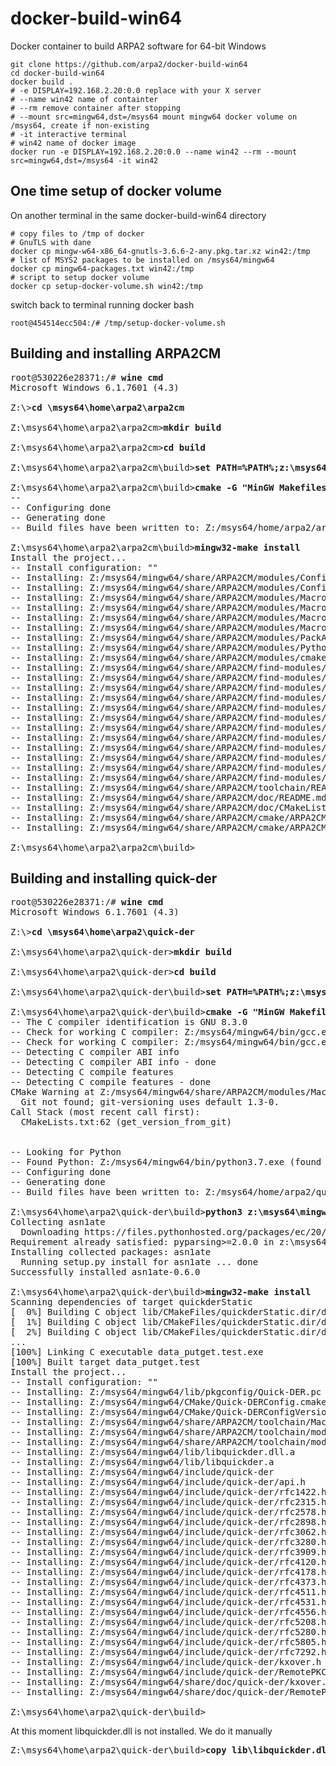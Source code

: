 # docker-build-win64
Docker container to build ARPA2 software for 64-bit Windows

```
git clone https://github.com/arpa2/docker-build-win64
cd docker-build-win64
docker build .
# -e DISPLAY=192.168.2.20:0.0 replace with your X server
# --name win42 name of containter
# --rm remove container after stopping
# --mount src=mingw64,dst=/msys64 mount mingw64 docker volume on /msys64, create if non-existing
# -it interactive terminal
# win42 name of docker image
docker run -e DISPLAY=192.168.2.20:0.0 --name win42 --rm --mount src=mingw64,dst=/msys64 -it win42
```

## One time setup of docker volume
On another terminal in the same docker-build-win64 directory
```
# copy files to /tmp of docker
# GnuTLS with dane
docker cp mingw-w64-x86_64-gnutls-3.6.6-2-any.pkg.tar.xz win42:/tmp
# list of MSYS2 packages to be installed on /msys64/mingw64
docker cp mingw64-packages.txt win42:/tmp
# script to setup docker volume
docker cp setup-docker-volume.sh win42:/tmp
```
switch back to terminal running docker bash


```
root@454514ecc504:/# /tmp/setup-docker-volume.sh
```

## Building and installing ARPA2CM

<pre>
root@530226e28371:/# <b>wine cmd</b>
Microsoft Windows 6.1.7601 (4.3)

Z:\><b>cd \msys64\home\arpa2\arpa2cm</b>

Z:\msys64\home\arpa2\arpa2cm><b>mkdir build</b>

Z:\msys64\home\arpa2\arpa2cm><b>cd build</b>

Z:\msys64\home\arpa2\arpa2cm\build><b>set PATH=%PATH%;z:\msys64\mingw64\bin</b>

Z:\msys64\home\arpa2\arpa2cm\build><b>cmake -G "MinGW Makefiles" "-DCMAKE_INSTALL_PREFIX:PATH=Z:/msys64/mingw64" ..</b>
-- 
-- Configuring done
-- Generating done
-- Build files have been written to: Z:/msys64/home/arpa2/arpa2cm/build

Z:\msys64\home\arpa2\arpa2cm\build><b>mingw32-make install</b>
Install the project...
-- Install configuration: ""
-- Installing: Z:/msys64/mingw64/share/ARPA2CM/modules/Config.cmake.in
-- Installing: Z:/msys64/mingw64/share/ARPA2CM/modules/ConfigVersion.cmake.in
-- Installing: Z:/msys64/mingw64/share/ARPA2CM/modules/MacroAddUninstallTarget.cmake
-- Installing: Z:/msys64/mingw64/share/ARPA2CM/modules/MacroCreateConfigFiles.cmake
-- Installing: Z:/msys64/mingw64/share/ARPA2CM/modules/MacroEnsureOutOfSourceBuild.cmake
-- Installing: Z:/msys64/mingw64/share/ARPA2CM/modules/MacroGitVersionInfo.cmake
-- Installing: Z:/msys64/mingw64/share/ARPA2CM/modules/PackAllPossible.cmake
-- Installing: Z:/msys64/mingw64/share/ARPA2CM/modules/PythonSupport.cmake
-- Installing: Z:/msys64/mingw64/share/ARPA2CM/modules/cmake_uninstall.cmake.in
-- Installing: Z:/msys64/mingw64/share/ARPA2CM/find-modules/ECMFindModuleHelpers.cmake
-- Installing: Z:/msys64/mingw64/share/ARPA2CM/find-modules/FindBDB.cmake
-- Installing: Z:/msys64/mingw64/share/ARPA2CM/find-modules/FindGnuTLSDane.cmake
-- Installing: Z:/msys64/mingw64/share/ARPA2CM/find-modules/FindGperf.cmake
-- Installing: Z:/msys64/mingw64/share/ARPA2CM/find-modules/FindLibTASN1.cmake
-- Installing: Z:/msys64/mingw64/share/ARPA2CM/find-modules/FindLibldns.cmake
-- Installing: Z:/msys64/mingw64/share/ARPA2CM/find-modules/FindLog4cpp.cmake
-- Installing: Z:/msys64/mingw64/share/ARPA2CM/find-modules/FindOpenLDAP.cmake
-- Installing: Z:/msys64/mingw64/share/ARPA2CM/find-modules/FindP11-Kit.cmake
-- Installing: Z:/msys64/mingw64/share/ARPA2CM/find-modules/FindSQLite3.cmake
-- Installing: Z:/msys64/mingw64/share/ARPA2CM/find-modules/FindUnbound.cmake
-- Installing: Z:/msys64/mingw64/share/ARPA2CM/find-modules/check_log4cpp.cpp
-- Installing: Z:/msys64/mingw64/share/ARPA2CM/toolchain/README.md
-- Installing: Z:/msys64/mingw64/share/ARPA2CM/doc/README.md
-- Installing: Z:/msys64/mingw64/share/ARPA2CM/doc/CMakeLists.example.txt
-- Installing: Z:/msys64/mingw64/share/ARPA2CM/cmake/ARPA2CMConfig.cmake
-- Installing: Z:/msys64/mingw64/share/ARPA2CM/cmake/ARPA2CMConfigVersion.cmake

Z:\msys64\home\arpa2\arpa2cm\build>
</pre>

## Building and installing quick-der

<pre>
root@530226e28371:/# <b>wine cmd</b>
Microsoft Windows 6.1.7601 (4.3)

Z:\><b>cd \msys64\home\arpa2\quick-der</b>

Z:\msys64\home\arpa2\quick-der><b>mkdir build</b>

Z:\msys64\home\arpa2\quick-der><b>cd build</b>

Z:\msys64\home\arpa2\quick-der\build><b>set PATH=%PATH%;z:\msys64\mingw64\bin</b>

Z:\msys64\home\arpa2\quick-der\build><b>cmake -G "MinGW Makefiles" "-DCMAKE_INSTALL_PREFIX:PATH=Z:/msys64/mingw64" "-DCMAKE_C_STANDARD_LIBRARIES:STRING=-lkernel32 -luser32 -lgdi32 -lwinspool -lshell32 -lole32 -loleaut32 -luuid -lcomdlg32 -ladvapi32 -lwsock32 -lws2_32"  "-DCMAKE_SHARED_LIBRARY_SUFFIX:STRING=.dll.a" ..</b>
-- The C compiler identification is GNU 8.3.0
-- Check for working C compiler: Z:/msys64/mingw64/bin/gcc.exe
-- Check for working C compiler: Z:/msys64/mingw64/bin/gcc.exe -- works
-- Detecting C compiler ABI info
-- Detecting C compiler ABI info - done
-- Detecting C compile features
-- Detecting C compile features - done
CMake Warning at Z:/msys64/mingw64/share/ARPA2CM/modules/MacroGitVersionInfo.cmake:85 (message):
  Git not found; git-versioning uses default 1.3-0.
Call Stack (most recent call first):
  CMakeLists.txt:62 (get_version_from_git)


-- Looking for Python
-- Found Python: Z:/msys64/mingw64/bin/python3.7.exe (found version "3.7.2") found components:  Interpreter 
-- Configuring done
-- Generating done
-- Build files have been written to: Z:/msys64/home/arpa2/quick-der/build

Z:\msys64\home\arpa2\quick-der\build><b>python3 z:\msys64\mingw64\bin\pip3-script.py install asn1ate</b>
Collecting asn1ate
  Downloading https://files.pythonhosted.org/packages/ec/20/7310475955a893ddd0beb7c8a9b1f940390d67bc46cae9d60c7bc7566d5c/asn1ate-0.6.0.tar.gz
Requirement already satisfied: pyparsing>=2.0.0 in z:\msys64\mingw64\lib\python3.7\site-packages (from asn1ate) (2.3.1)
Installing collected packages: asn1ate
  Running setup.py install for asn1ate ... done
Successfully installed asn1ate-0.6.0

Z:\msys64\home\arpa2\quick-der\build><b>mingw32-make install</b>
Scanning dependencies of target quickderStatic
[  0%] Building C object lib/CMakeFiles/quickderStatic.dir/der_header.c.obj
[  1%] Building C object lib/CMakeFiles/quickderStatic.dir/der_iterate.c.obj
[  2%] Building C object lib/CMakeFiles/quickderStatic.dir/der_pack.c.obj
...
[100%] Linking C executable data_putget.test.exe
[100%] Built target data_putget.test
Install the project...
-- Install configuration: ""
-- Installing: Z:/msys64/mingw64/lib/pkgconfig/Quick-DER.pc
-- Installing: Z:/msys64/mingw64/CMake/Quick-DERConfig.cmake
-- Installing: Z:/msys64/mingw64/CMake/Quick-DERConfigVersion.cmake
-- Installing: Z:/msys64/mingw64/share/ARPA2CM/toolchain/MacroASN1Module.cmake
-- Installing: Z:/msys64/mingw64/share/ARPA2CM/toolchain/module-test.c.in
-- Installing: Z:/msys64/mingw64/share/ARPA2CM/toolchain/module-test.py.in
-- Installing: Z:/msys64/mingw64/lib/libquickder.dll.a
-- Installing: Z:/msys64/mingw64/lib/libquickder.a
-- Installing: Z:/msys64/mingw64/include/quick-der
-- Installing: Z:/msys64/mingw64/include/quick-der/api.h
-- Installing: Z:/msys64/mingw64/include/quick-der/rfc1422.h
-- Installing: Z:/msys64/mingw64/include/quick-der/rfc2315.h
-- Installing: Z:/msys64/mingw64/include/quick-der/rfc2578.h
-- Installing: Z:/msys64/mingw64/include/quick-der/rfc2898.h
-- Installing: Z:/msys64/mingw64/include/quick-der/rfc3062.h
-- Installing: Z:/msys64/mingw64/include/quick-der/rfc3280.h
-- Installing: Z:/msys64/mingw64/include/quick-der/rfc3909.h
-- Installing: Z:/msys64/mingw64/include/quick-der/rfc4120.h
-- Installing: Z:/msys64/mingw64/include/quick-der/rfc4178.h
-- Installing: Z:/msys64/mingw64/include/quick-der/rfc4373.h
-- Installing: Z:/msys64/mingw64/include/quick-der/rfc4511.h
-- Installing: Z:/msys64/mingw64/include/quick-der/rfc4531.h
-- Installing: Z:/msys64/mingw64/include/quick-der/rfc4556.h
-- Installing: Z:/msys64/mingw64/include/quick-der/rfc5208.h
-- Installing: Z:/msys64/mingw64/include/quick-der/rfc5280.h
-- Installing: Z:/msys64/mingw64/include/quick-der/rfc5805.h
-- Installing: Z:/msys64/mingw64/include/quick-der/rfc7292.h
-- Installing: Z:/msys64/mingw64/include/quick-der/kxover.h
-- Installing: Z:/msys64/mingw64/include/quick-der/RemotePKCS11.h
-- Installing: Z:/msys64/mingw64/share/doc/quick-der/kxover.md
-- Installing: Z:/msys64/mingw64/share/doc/quick-der/RemotePKCS11.md

Z:\msys64\home\arpa2\quick-der\build>
</pre>

At this moment libquickder.dll is not installed. We do it manually
<pre>
Z:\msys64\home\arpa2\quick-der\build><b>copy lib\libquickder.dll z:\msys64\mingw64\bin</b>
</pre>
